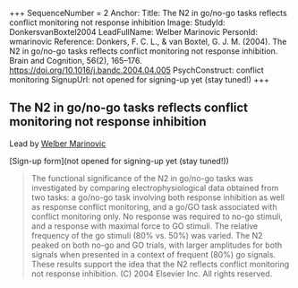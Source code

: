 +++
SequenceNumber =  2
Anchor: 
Title: The N2 in go/no-go tasks reflects conflict monitoring not response inhibition
Image: 
StudyId: DonkersvanBoxtel2004
LeadFullName: Welber Marinovic
PersonId: wmarinovic
Reference: Donkers, F. C. L., & van Boxtel, G. J. M. (2004). The N2 in go/no-go tasks reflects conflict monitoring not response inhibition. Brain and Cognition, 56(2), 165–176. https://doi.org/10.1016/j.bandc.2004.04.005
PsychConstruct: conflict monitoring
SignupUrl: not opened for signing-up yet (stay tuned!)
+++


## <a name="DonkersvanBoxtel2004"> The N2 in go/no-go tasks reflects conflict monitoring not response inhibition


Lead by [Welber Marinovic](/people/#wmarinovic)

[Sign-up form](not opened for signing-up yet (stay tuned!))


> The functional significance of the N2 in go/no-go tasks was investigated by comparing electrophysiological data obtained from two tasks: a go/no-go task involving both response inhibition as well as response conflict monitoring, and a go/GO task associated with conflict monitoring only. No response was required to no-go stimuli, and a response with maximal force to GO stimuli. The relative frequency of the go stimuli (80% vs. 50%) was varied. The N2 peaked on both no-go and GO trials, with larger amplitudes for both signals when presented in a context of frequent (80%) go signals. These results support the idea that the N2 reflects conflict monitoring not response inhibition. (C) 2004 Elsevier Inc. All rights reserved.